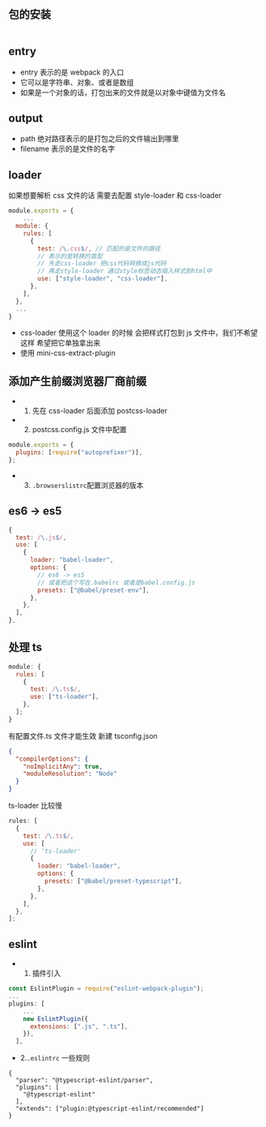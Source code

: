 ## 包的安装

```bash

```

## entry

- entry 表示的是 webpack 的入口
- 它可以是字符串、对象、或者是数组
- 如果是一个对象的话，打包出来的文件就是以对象中键值为文件名

## output

- path 绝对路径表示的是打包之后的文件输出到哪里
- filename 表示的是文件的名字

## loader

如果想要解析 css 文件的话 需要去配置 style-loader 和 css-loader

```js
module.exports = {
    ...
  module: {
    rules: [
      {
        test: /\.css$/, // 匹配的是文件的路径
        // 表示的是转换的类型
        // 先走css-loader 把css代码转换成js代码
        // 再走style-loader 通过style标签动态插入样式到html中
        use: ["style-loader", "css-loader"],
      },
    ],
  },
  ...
}
```

- css-loader 使用这个 loader 的时候 会把样式打包到 js 文件中，我们不希望这样 希望把它单独拿出来
- 使用 mini-css-extract-plugin

## 添加产生前缀浏览器厂商前缀

- 1. 先在 css-loader 后面添加 postcss-loader
- 2. postcss.config.js 文件中配置

```js
module.exports = {
  plugins: [require("autoprefixer")],
};
```

- 3. `.browserslistrc`配置浏览器的版本

## es6 -> es5

```js
{
  test: /\.js$/,
  use: [
    {
      loader: "babel-loader",
      options: {
        // es6 -> es5
        // 或者把这个写在.babelrc 或者是babel.config.js
        presets: ["@babel/preset-env"],
      },
    },
  ],
},

```

## 处理 ts

```js
module: {
  rules: [
    {
      test: /\.ts$/,
      use: ["ts-loader"],
    },
  ];
}
```

有配置文件.ts 文件才能生效
新建 tsconfig.json

```json
{
  "compilerOptions": {
    "noImplicitAny": true,
    "moduleResolution": "Node"
  }
}
```

ts-loader 比较慢

```js
rules: [
  {
    test: /\.ts$/,
    use: [
      // 'ts-loader'
      {
        loader: "babel-loader",
        options: {
          presets: ["@babel/preset-typescript"],
        },
      },
    ],
  },
];
```

## eslint

- 1. 插件引入
```js
const EslintPlugin = require("eslint-webpack-plugin");
...
plugins: [
    ...
    new EslintPlugin({
      extensions: [".js", ".ts"],
    }),
  ],
```

- 2.`.eslintrc` 一些规则
```
{
  "parser": "@typescript-eslint/parser",
  "plugins": [
    "@typescript-eslint"
  ],
  "extends": ["plugin:@typescript-eslint/recommended"]
}

```
